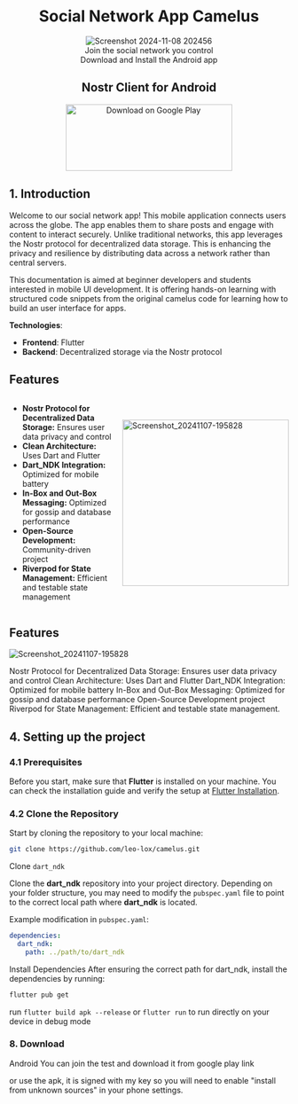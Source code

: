 <div align="center" font-size="30">
  <h1>Social Network App Camelus</h1> 
  
  <img src="https://github.com/user-attachments/assets/b93fbf04-19d0-48f5-af0d-b47546ae68d6" alt="Screenshot 2024-11-08 202456"><br>
   Join the social network you control <br>
  Download and Install the Android app
</div>

<div align="center">
  <h2>Nostr Client for Android</h2> 
 <a href="https://play.google.com/store/apps/details?id=de.lox.dev.camelus&hl=de">
    <img src="https://github.com/user-attachments/assets/d3236969-c026-4240-8fc8-415cd075f79e" width="300px" height="120px" alt="Download on Google Play">
  </a>
</div>

<div align="center">
  
</div>

## 1. Introduction
Welcome to our social network app! This mobile application connects users across the globe. The app enables them to share posts and engage with content to interact securely. Unlike traditional networks, this app leverages the Nostr protocol for decentralized data storage. This is enhancing the privacy and resilience by distributing data across a network rather than central servers.

This documentation is aimed at beginner developers and students interested in mobile UI development. It is offering hands-on learning with structured code snippets from the original camelus code for learning how to build an user interface for apps.

**Technologies**:  
- **Frontend**: Flutter  
- **Backend**: Decentralized storage via the Nostr protocol


## Features

<div style="display: flex; align-items: center;">
  <ul style="list-style-type: disc; margin-right: 20px;">
    <li><strong>Nostr Protocol for Decentralized Data Storage:</strong> Ensures user data privacy and control</li>
    <li><strong>Clean Architecture:</strong> Uses Dart and Flutter</li>
    <li><strong>Dart_NDK Integration:</strong> Optimized for mobile battery</li>
    <li><strong>In-Box and Out-Box Messaging:</strong> Optimized for gossip and database performance</li>
    <li><strong>Open-Source Development:</strong> Community-driven project</li>
    <li><strong>Riverpod for State Management:</strong> Efficient and testable state management</li>
  </ul>
  <img src="https://github.com/user-attachments/assets/4ccff9ea-257d-40cd-912e-92844a0b1bb4" alt="Screenshot_20241107-195828" width="300"/>
</div>



## Features
![Screenshot_20241107-195828](https://github.com/user-attachments/assets/4ccff9ea-257d-40cd-912e-92844a0b1bb4)

Nostr Protocol for Decentralized Data Storage: Ensures user data privacy and control
Clean Architecture: Uses Dart and Flutter 
Dart_NDK Integration: Optimized for mobile battery 
In-Box and Out-Box Messaging: Optimized for gossip and database performance
Open-Source Development project
Riverpod for State Management: Efficient and testable state management.






## 4. Setting up the project

### 4.1 Prerequisites

Before you start, make sure that **Flutter** is installed on your machine. You can check the installation guide and verify the setup at [Flutter Installation](https://flutter.dev/docs/get-started/install).

 ### 4.2 Clone the Repository

Start by cloning the repository to your local machine:

```bash
git clone https://github.com/leo-lox/camelus.git
```
Clone `dart_ndk`

Clone the **dart_ndk** repository into your project directory. Depending on your folder structure, you may need to modify the `pubspec.yaml` file to point to the correct local path where **dart_ndk** is located.

Example modification in `pubspec.yaml`:

```yaml
dependencies:
  dart_ndk:
    path: ../path/to/dart_ndk
```
Install Dependencies
After ensuring the correct path for dart_ndk, install the dependencies by running:

```bash
flutter pub get
```

run ```flutter build apk --release``` or ```flutter run``` to run directly on your device in debug mode
### 8. Download

Android
You can join the test and download it from google play link

or use the apk, it is signed with my key so you will need to enable "install from unknown sources" in your phone settings.

